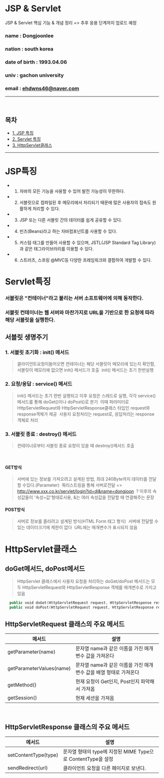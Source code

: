 # JSP & Servlet
JSP & Servlet 핵심 기능 & 개념 정리 => 추후 응용 단계까지 업로드 예정

### name :  Dongjoonlee 
### nation : south korea
### date of birth : 1993.04.06
### univ : gachon university
### email : ehdwns46@naver.com

<hr/>
<br/>

## 목차

* [1. JSP 특징](#JSP특징)
* [2. Servlet 특징](#Servlet특징)
* [3. HttpServlet클래스](#HttpServlet클래스)

---


# JSP특징

- 1. 자바의 모든 기능을 사용할 수 있어 발전 가능성이 무한하다.
- 2. 서블릿으로 컴파일된 후 메모리에서 처리되기 때문에 많은 사용자의 접속도 원활하게 처리할 수 있다.
- 3. JSP 또는 다른 서블릿 간의 데이터를 쉽게 공유할 수 있다.
- 4. 빈즈(Beans)라고 하는 자바컴포넌트를 사용할 수 있다.
- 5. 커스텀 태그를 만들어 사용할 수 있으며, JSTL(JSP Standard Tag Library)과 같은 태그라이브러리를 이용할 수 있다.
- 6. 스트러츠, 스프링 @MVC등 다양한 프레임워크와 결합하여 개발할 수 있다.

# Servlet특징
### 서블릿은 "컨테이너"라고 불리는 서버 소프트웨어에 의해 동작한다.
### 서블릿 컨테이너는 웹 서버와 마찬가지로 URL을 기반으로 한 요청에 따라 해당 서블릿을 실행한다.

## 서블릿 생명주기
### 1. 서블릿 초기화 : init() 메서드
> 클라이언트요청이들어오면 컨테이너는 해당 서블릿이 메모리에 있는지 확인함, 서블릿이 메모리에 없으면 init() 메서드가 호출
  init() 메서드는 초기 한번실행

### 2. 요청/응답 : service() 메서드
> init() 메서드는 초기 한번 실행되고 이후 요청은 스레드로 실행, 각각 service() 메서드를 통해 doGet()이나 doPost()로 분기
  이때 파라미터로 HttpServletRequest와 HttpServletResponse클래스 타입인 request와 response객체가 제공
  사용자 요청처리는 request로, 응답처리는 response 객체로 처리

### 3. 서블릿 종료 : destroy() 메서드
> 컨테이너로부터 서블릿 종료 요청이 있을 때 destroy()메서드 호출

<br/>

#### GET방식
> 서버에 있는 정보를 가져오려고 설계된 방법, 최대 240Byte까지 데이터를 전달할 수있다.(Parameter)
  쿼리스트링을 통해 서버로전달 => http://www.xxx.co.kr/servlet/login?id=dj&name=dongjoon
  ? 이후의 속성값들이 '속성=값'형태로사용, &는 여러 속성값을 전달할 때 연결해주는 문장
  
#### POST방식
> 서버로 정보를 올리려고 설계된 방식(HTML Form 태그 형식)
  서버에 전달할 수있는 데이터크기에 제한이 없다
  URL에는 매개변수가 표시되지 않음
  
  
 # HttpServlet클래스
 ## doGet메서드, doPost메서드
 > HttpServlet 클래스에서 사용자 요청을 처리하는 doGet/doPost 메서드는 모두 HttpServletRequest와 HttpServletResponse 객체를 매개변수로 가지고있음

```swift
  public void doGet(HttpServletRequest request, HttpServletResponse response)
  public void doPost(HttpServletRequest request, HttpServletResponse response)
```

## HttpServletRequest 클래스의 주요 메서드

메서드|설명
----|----
getParameter(name)|문자열 name과 같은 이름을 가진 매개변수 값을 가져온다
getParameterValues(name)|문자열 name과 같은 이름을 가진 매개변수 값을 배열 형태로 가져온다
getMethod()|현재 요청이 Get인지, Post인지 파악해서 가져옴
getSession()|현재 세션을 가져옴

<br/>

## HttpServletResponse 클래스의 주요 메서드

메서드|설명
----|----
setContentType(type)|문자열 형태의 type에 지정된 MIME Type으로 ContentType을 설정
sendRedirect(url)|클라이언트 요청을 다른 페이지로 보낸다.
